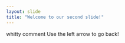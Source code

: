 ```yaml
---
layout: slide
title: "Welcome to our second slide!"
---
```

whitty comment
Use the left arrow to go back!
